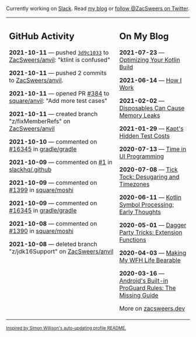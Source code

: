 Currently working on [Slack](https://slack.com/). Read [my blog](https://zacsweers.dev/) or [follow @ZacSweers on Twitter](https://twitter.com/ZacSweers).

<table><tr><td valign="top" width="60%">

## GitHub Activity
<!-- githubActivity starts -->
**2021-10-11** — pushed [`3d9c1033`](https://github.com/ZacSweers/anvil/commit/3d9c1033a4399fb554d272bdc86d9f8d13fa4c51) to [ZacSweers/anvil](https://api.github.com/repos/ZacSweers/anvil): "ktlint is confused"

**2021-10-11** — pushed 2 commits to [ZacSweers/anvil](https://api.github.com/repos/ZacSweers/anvil).

**2021-10-11** — opened PR [#384](https://api.github.com/repos/square/anvil/pulls/384) to [square/anvil](https://api.github.com/repos/square/anvil): "Add more test cases"

**2021-10-11** — created branch "z/fixMemberRefs" on [ZacSweers/anvil](https://api.github.com/repos/ZacSweers/anvil)

**2021-10-10** — commented on [#16345](https://github.com/gradle/gradle/issues/16345#issuecomment-939509220) in [gradle/gradle](https://api.github.com/repos/gradle/gradle)

**2021-10-09** — commented on [#1](https://github.com/slackhq/.github/pull/1#issuecomment-939394694) in [slackhq/.github](https://api.github.com/repos/slackhq/.github)

**2021-10-09** — commented on [#1399](https://github.com/square/moshi/issues/1399#issuecomment-939384043) in [square/moshi](https://api.github.com/repos/square/moshi)

**2021-10-09** — commented on [#16345](https://github.com/gradle/gradle/issues/16345#issuecomment-939383609) in [gradle/gradle](https://api.github.com/repos/gradle/gradle)

**2021-10-08** — commented on [#1390](https://github.com/square/moshi/pull/1390#issuecomment-939194518) in [square/moshi](https://api.github.com/repos/square/moshi)

**2021-10-08** — deleted branch "z/jdk16Support" on [ZacSweers/anvil](https://api.github.com/repos/ZacSweers/anvil)
<!-- githubActivity ends -->
</td><td valign="top" width="40%">

## On My Blog
<!-- blog starts -->
**2021-07-23** — [Optimizing Your Kotlin Build](https://www.zacsweers.dev/optimizing-your-kotlin-build/)

**2021-06-14** — [How I Work](https://www.zacsweers.dev/how-i-work/)

**2021-02-02** — [Disposables Can Cause Memory Leaks](https://www.zacsweers.dev/disposables-can-cause-memory-leaks/)

**2021-01-29** — [Kapt's Hidden Test Costs](https://www.zacsweers.dev/kapts-hidden-test-costs/)

**2020-07-13** — [Time in UI Programming](https://www.zacsweers.dev/time-in-ui/)

**2020-07-08** — [Tick Tock: Desugaring and Timezones](https://www.zacsweers.dev/ticktock-desugaring-timezones/)

**2020-06-11** — [Kotlin Symbol Processing: Early Thoughts](https://www.zacsweers.dev/kotlin-symbol-processor-early-thoughts/)

**2020-05-01** — [Dagger Party Tricks: Extension Functions](https://www.zacsweers.dev/dagger-party-tricks-extension-functions/)

**2020-04-03** — [Making My WFH Life Bearable](https://www.zacsweers.dev/making-wfh-life-bearable/)

**2020-03-16** — [Android's Built-in ProGuard Rules: The Missing Guide](https://www.zacsweers.dev/android-proguard-rules/)
<!-- blog ends -->
More on [zacsweers.dev](https://zacsweers.dev/)
</td></tr></table>

<sub><a href="https://simonwillison.net/2020/Jul/10/self-updating-profile-readme/">Inspired by Simon Willison's auto-updating profile README.</a></sub>